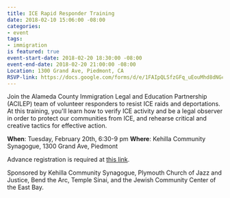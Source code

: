 ```yaml
---
title: ICE Rapid Responder Training
date: 2018-02-10 15:06:00 -08:00
categories:
- event
tags:
- immigration
is featured: true
event-start-date: 2018-02-20 18:30:00 -08:00
event-end-date: 2018-02-20 21:00:00 -08:00
Location: 1300 Grand Ave, Piedmont, CA
RSVP-link: https://docs.google.com/forms/d/e/1FAIpQLSfzGFq_uEouMhd8dNGcEkEPD9d-IVJIoMsTCuHcYjyF_eY_fw/viewform
---
```


Join the Alameda County Immigration Legal and Education Partnership (ACILEP) team of volunteer responders to resist ICE raids and deportations. At this training, you'll learn how to verify ICE activity and be a legal observer in order to protect our communities from ICE, and rehearse critical and creative tactics for effective action.

**When**: Tuesday, February 20th, 6:30-9 pm
**Where**: Kehilla Community Synagogue, 1300 Grand Ave, Piedmont

Advance registration is required at [this link](https://docs.google.com/forms/d/e/1FAIpQLSfzGFq_uEouMhd8dNGcEkEPD9d-IVJIoMsTCuHcYjyF_eY_fw/viewform).

Sponsored by Kehilla Community Synagogue, Plymouth Church of Jazz and Justice, Bend the Arc, Temple Sinai, and the Jewish Community Center of the East Bay.